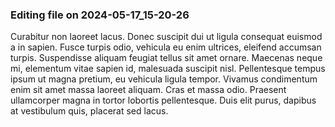 

### Editing file on 2024-05-17_15-20-26

Curabitur non laoreet lacus. Donec suscipit dui ut ligula consequat euismod a in sapien. Fusce turpis odio, vehicula eu enim ultrices, eleifend accumsan turpis. Suspendisse aliquam feugiat tellus sit amet ornare. Maecenas neque mi, elementum vitae sapien id, malesuada suscipit nisl. Pellentesque tempus ipsum ut magna pretium, eu vehicula ligula tempor. Vivamus condimentum enim sit amet massa laoreet aliquam. Cras et massa odio. Praesent ullamcorper magna in tortor lobortis pellentesque. Duis elit purus, dapibus at vestibulum quis, placerat sed lacus.


